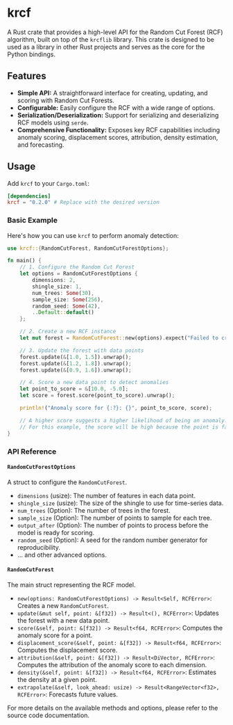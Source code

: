 # krcf

A Rust crate that provides a high-level API for the Random Cut Forest (RCF) algorithm, built on top of the `krcflib` library. This crate is designed to be used as a library in other Rust projects and serves as the core for the Python bindings.

## Features

*   **Simple API:** A straightforward interface for creating, updating, and scoring with Random Cut Forests.
*   **Configurable:** Easily configure the RCF with a wide range of options.
*   **Serialization/Deserialization:** Support for serializing and deserializing RCF models using `serde`.
*   **Comprehensive Functionality:** Exposes key RCF capabilities including anomaly scoring, displacement scores, attribution, density estimation, and forecasting.

## Usage

Add `krcf` to your `Cargo.toml`:

```toml
[dependencies]
krcf = "0.2.0" # Replace with the desired version
```

### Basic Example

Here's how you can use `krcf` to perform anomaly detection:

```rust
use krcf::{RandomCutForest, RandomCutForestOptions};

fn main() {
    // 1. Configure the Random Cut Forest
    let options = RandomCutForestOptions {
        dimensions: 2,
        shingle_size: 1,
        num_trees: Some(30),
        sample_size: Some(256),
        random_seed: Some(42),
        ..Default::default()
    };

    // 2. Create a new RCF instance
    let mut forest = RandomCutForest::new(options).expect("Failed to create RCF");

    // 3. Update the forest with data points
    forest.update(&[1.0, 1.5]).unwrap();
    forest.update(&[1.2, 1.8]).unwrap();
    forest.update(&[0.9, 1.6]).unwrap();

    // 4. Score a new data point to detect anomalies
    let point_to_score = &[10.0, -5.0];
    let score = forest.score(point_to_score).unwrap();

    println!("Anomaly score for {:?}: {}", point_to_score, score);

    // A higher score suggests a higher likelihood of being an anomaly.
    // For this example, the score will be high because the point is far from the initial cluster.
}
```

### API Reference

#### `RandomCutForestOptions`

A struct to configure the `RandomCutForest`.

*   `dimensions` (usize): The number of features in each data point.
*   `shingle_size` (usize): The size of the shingle to use for time-series data.
*   `num_trees` (Option<usize>): The number of trees in the forest.
*   `sample_size` (Option<usize>): The number of points to sample for each tree.
*   `output_after` (Option<usize>): The number of points to process before the model is ready for scoring.
*   `random_seed` (Option<u64>): A seed for the random number generator for reproducibility.
*   ... and other advanced options.

#### `RandomCutForest`

The main struct representing the RCF model.

*   `new(options: RandomCutForestOptions) -> Result<Self, RCFError>`: Creates a new `RandomCutForest`.
*   `update(&mut self, point: &[f32]) -> Result<(), RCFError>`: Updates the forest with a new data point.
*   `score(&self, point: &[f32]) -> Result<f64, RCFError>`: Computes the anomaly score for a point.
*   `displacement_score(&self, point: &[f32]) -> Result<f64, RCFError>`: Computes the displacement score.
*   `attribution(&self, point: &[f32]) -> Result<DiVector, RCFError>`: Computes the attribution of the anomaly score to each dimension.
*   `density(&self, point: &[f32]) -> Result<f64, RCFError>`: Estimates the density at a given point.
*   `extrapolate(&self, look_ahead: usize) -> Result<RangeVector<f32>, RCFError>`: Forecasts future values.

For more details on the available methods and options, please refer to the source code documentation.
